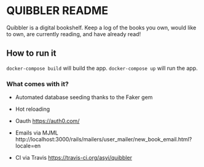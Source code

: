 # QUIBBLER README

Quibbler is a digital bookshelf. Keep a log of the books you own, would like to own, are currently reading, and have already read!

## How to run it
```docker-compose build``` will build the app.
```docker-compose up``` will run the app.

### What comes with it?
* Automated database seeding thanks to the Faker gem

* Hot reloading

* Oauth
https://auth0.com/

* Emails via MJML
http://localhost:3000/rails/mailers/user_mailer/new_book_email.html?locale=en

* CI via Travis
https://travis-ci.org/asyi/quibbler